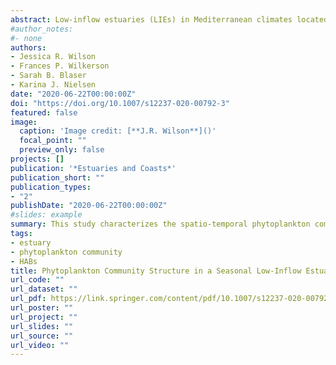 ```yaml
---
abstract: Low-inflow estuaries (LIEs) in Mediterranean climates located within regions of wind-driven coastal upwelling have seasonally minimal freshwater inflow, are supplied by nutrient-rich upwelled water, and often used for sustainable shellfish mariculture supported by a rich pelagic food web. They likely support endemic estuarine phytoplankton supplemented during the upwelling season with phytoplankton supplied from the ocean. There are few descriptions of LIE algal assemblages. This study characterizes the spatio-temporal phytoplankton community dynamics in a low-inflow estuary located along the northern California coast with high frequency sampling to assess seasonal influences on functional groups, blooms, and endemic populations. Phytoplankton biomass and community composition were measured in Drakes Estero monthly from June 2016 to November 2017. We predicted blooms with diatoms in summer and dinoflagellates in fall but had no prediction for non-bloom situations and what phytoplankton would occur year-round. Flagellates were ubiquitous throughout the Estero at all times. Two summer blooms occurred with diatoms characteristic of upwelling (Chaetoceros, Skeletonema, Asterionellopsis, Thalassiosira) and two blooms in fall with dinoflagellates dominated by Prorocentrum and high densities of the raphidophyte Heterosigma. Harmful algal bloom (HAB) taxa were observed, some at levels reported to have negative effects. Non-metric multi-dimensional scaling analyses showed the diatoms to be associated with upwelling, cooler temperatures and high nitrate, and the dinoflagellates and flagellates associated with warmer temperatures and reduced upwelling. Dinoflagellate and flagellate communities, especially HAB taxa, might be promoted with warmer temperatures or longer warm seasons accompanying climate change; an important consideration for managers of LIEs, especially those containing mariculture facilities.
#author_notes:
#- none
authors:
- Jessica R. Wilson
- Frances P. Wilkerson
- Sarah B. Blaser
- Karina J. Nielsen
date: "2020-06-22T00:00:00Z"
doi: "https://doi.org/10.1007/s12237-020-00792-3"
featured: false
image:
  caption: 'Image credit: [**J.R. Wilson**]()'
  focal_point: ""
  preview_only: false
projects: []
publication: '*Estuaries and Coasts*'
publication_short: ""
publication_types:
- "2"
publishDate: "2020-06-22T00:00:00Z"
#slides: example
summary: This study characterizes the spatio-temporal phytoplankton community dynamics in a low-inflow estuary located along the northern California coast with high frequency sampling to assess seasonal influences on functional groups, blooms, and endemic populations.
tags:
- estuary
- phytoplankton community
- HABs
title: Phytoplankton Community Structure in a Seasonal Low-Inflow Estuary Adjacent to Coastal Upwelling (Drakes Estero, CA, USA) 
url_code: ""
url_dataset: ""
url_pdf: https://link.springer.com/content/pdf/10.1007/s12237-020-00792-3.pdf
url_poster: ""
url_project: ""
url_slides: ""
url_source: ""
url_video: ""
---
```



